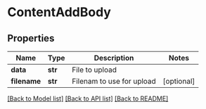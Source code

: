 # ContentAddBody

## Properties
Name | Type | Description | Notes
------------ | ------------- | ------------- | -------------
**data** | **str** | File to upload | 
**filename** | **str** | Filenam to use for upload | [optional] 

[[Back to Model list]](../README.md#documentation-for-models) [[Back to API list]](../README.md#documentation-for-api-endpoints) [[Back to README]](../README.md)

